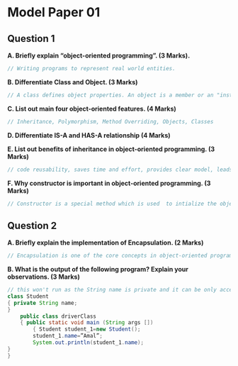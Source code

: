 # Model Paper 01

##  Question 1


**A. Briefly explain “object-oriented programming”. (3 Marks).**
```java
// Writing programs to represent real world entities.
```

**B. Differentiate Class and Object. (3 Marks)**

```java
// A class defines object properties. An object is a member or an "instance" of a class.
```

**C. List out main four object-oriented features. (4 Marks)**
```java
// Inheritance, Polymorphism, Method Overriding, Objects, Classes
```
**D. Differentiate IS-A and HAS-A relationship (4 Marks)**


**E. List out benefits of inheritance in object-oriented programming. (3 Marks)**
```java
// code reusability, saves time and effort, provides clear model, leads to less development and maintenance tools.
```

**F. Why constructor is important in object-oriented programming. (3 Marks)**
```java
// Constructor is a special method which is used  to intialize the object with the default or initial state.
```

## Question 2

**A. Briefly explain the implementation of Encapsulation. (2 Marks)**

```java
// Encapsulation is one of the core concepts in object-oriented programming and describes the bundling of data and methods operating on this data into one unit. It is often used to implement an information-hiding mechanism.
```
**B. What is the output of the following program? Explain your observations. (3 Marks)**
``` java
// this won't run as the String name is private and it can be only accessible in its own class.
class Student
{ private String name;
}
    public class driverClass
    { public static void main (String args [])
        { Student student_1=new Student();
        student_1.name=”Amal”;
        System.out.println(student_1.name);
}
}
```
